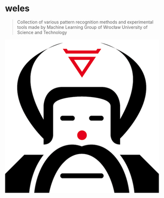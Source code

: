 # weles
> Collection of various pattern recognition methods and experimental tools made by Machine Learning Group of Wrocław University of Science and Technology

![](logo.png)
